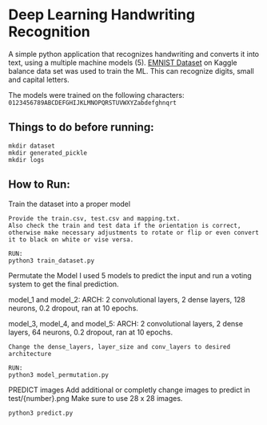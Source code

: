 # Deep Learning Handwriting Recognition

A simple python application that recognizes handwriting and converts it into text, using a multiple machine models (5). [EMNIST Dataset](https://www.kaggle.com/crawford/emnist) on Kaggle balance data set was used to train the ML. 
This can recognize digits, small and capital letters.

The models were trained on the following characters: `0123456789ABCDEFGHIJKLMNOPQRSTUVWXYZabdefghnqrt`

## Things to do before running:
```commandline
mkdir dataset
mkdir generated_pickle
mkdir logs
```

## How to Run:
Train the dataset into a proper model
```commandline
Provide the train.csv, test.csv and mapping.txt.
Also check the train and test data if the orientation is correct, otherwise make necessary adjustments to rotate or flip or even convert it to black on white or vise versa.

RUN:
python3 train_dataset.py
```


Permutate the Model
I used 5 models to predict the input and run a voting system to get the final prediction.

model_1 and model_2:
ARCH: 2 convolutional layers, 2 dense layers, 128 neurons, 0.2 dropout, ran at 10 epochs.

model_3, model_4, and model_5:
ARCH: 2 convolutional layers, 2 dense layers, 64 neurons, 0.2 dropout, ran at 10 epochs.

```commandline
Change the dense_layers, layer_size and conv_layers to desired architecture

RUN:
python3 model_permutation.py
```




PREDICT images
Add additional or completly change images to predict in test/{number}.png
Make sure to use 28 x 28 images.
```
python3 predict.py
```